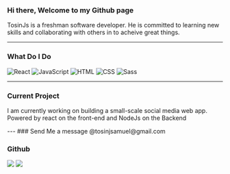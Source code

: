 ### Hi there, Welcome to my Github page

TosinJs is a freshman software developer. He is committed to learning new skills and collaborating with others in to acheive great things. 

---

### What Do I Do
<p>
  <img alt="React" src="https://img.shields.io/badge/React-61DAFB?logo=react&logoColor=white&style=for-the-badge" />
  <img alt="JavaScript" src="https://img.shields.io/badge/JavaScript-F7DF1E?logo=javascript&logoColor=white&style=for-the-badge" />
  <img alt="HTML" src="https://img.shields.io/badge/HTML-E34F26?logo=html5&logoColor=white&style=for-the-badge" />
  <img alt="CSS" src="https://img.shields.io/badge/CSS-1572B6?logo=css3&logoColor=white&style=for-the-badge" />
  <img alt="Sass" src="https://img.shields.io/badge/Sass-CC6699?logo=sass&logoColor=white&style=for-the-badge" /
</p>
  
 ---
 ### Current Project
 <p>I am currently working on building a small-scale social media web app. Powered by react on the front-end and NodeJs on the Backend</p>
 ---
### Send Me a message
@tosinjsamuel@gmail.com

### Github
<img
  src="https://github-readme-stats.vercel.app/api?username=TosinJs&count_private=true&title_color=FD9047&icon_color=FD9047&text_color=0C2233&custom_title=TosinJs+GitHub+Stats&show_icons=true"
/>
<img
  src="https://github-readme-stats.vercel.app/api/top-langs/?username=TosinJs&hide=html&layout=compact"
/>
